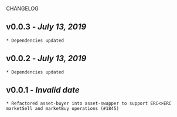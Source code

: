 <!--
changelogUtils.file is auto-generated using the monorepo-scripts package. Don't edit directly.
Edit the package's CHANGELOG.json file only.
-->

CHANGELOG

## v0.0.3 - _July 13, 2019_

    * Dependencies updated

## v0.0.2 - _July 13, 2019_

    * Dependencies updated

## v0.0.1 - _Invalid date_

    * Refactored asset-buyer into asset-swapper to support ERC<>ERC marketSell and marketBuy operations (#1845)
